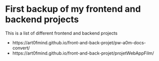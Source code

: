 # First backup of my frontend and backend projects

<p>This is a list of different frontend and backend projects</p>
<ul>
  <li>https://art0fmind.github.io/front-and-back-projet/pw-a0m-docs-convert/</li>
  <li>https://art0fmind.github.io/front-and-back-projet/projetWebAppFilm/</li>
</ul>

